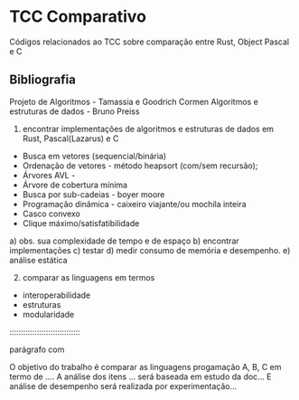 # TCC Comparativo

Códigos relacionados ao TCC sobre comparação entre Rust, Object Pascal e C

## Bibliografia

Projeto de Algoritmos - Tamassia e Goodrich
Cormen
Algoritmos e estruturas de dados - Bruno Preiss

1. encontrar implementações de algoritmos e estruturas de dados em Rust, Pascal(Lazarus) e C

- Busca em vetores (sequencial/binária)
- Ordenação de vetores - método heapsort (com/sem recursão);
- Árvores AVL -
- Árvore de cobertura mínima
- Busca por sub-cadeias - boyer moore
- Programação dinâmica - caixeiro viajante/ou mochila inteira
- Casco convexo
- Clique máximo/satisfatibilidade

a) obs. sua complexidade de tempo e de espaço
b) encontrar implementações
c) testar
d) medir consumo de memória e desempenho.
e) análise estática

2. comparar as linguagens em termos

- interoperabilidade
- estruturas
- modularidade

:::::::::::::::::::::::::::::::

parágrafo com

O objetivo do trabalho é comparar as linguagens progamação A, B, C em termo de ....
A análise dos itens ... será baseada em estudo da doc...
E análise de desempenho será realizada por experimentação...
